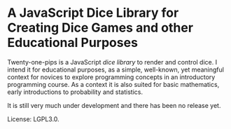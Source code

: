 # A JavaScript Dice Library for Creating Dice Games and other Educational Purposes

Twenty-one-pips is a JavaScript *dice library* to render and control dice. I
intend it for educational purposes, as a simple, well-known, yet meaningful
context for novices to explore programming concepts in an introductory
programming course. As a context it is also suited for basic mathematics, early
introductions to probability and statistics. 

It is still very much under development and there has been no release yet.

License: LGPL3.0.

